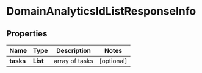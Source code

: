 # DomainAnalyticsIdListResponseInfo


## Properties

| Name | Type | Description | Notes |
|------------ | ------------- | ------------- | -------------|
**tasks** | **List<DomainAnalyticsIdListTaskInfo>** | array of tasks |[optional]|